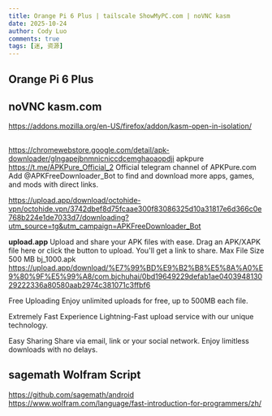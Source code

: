 ```yaml
---
title: Orange Pi 6 Plus | tailscale ShowMyPC.com | noVNC kasm
date: 2025-10-24
author: Cody Luo
comments: true
tags: [迷, 资源]
---
```


## Orange Pi 6 Plus

## noVNC kasm.com

https://addons.mozilla.org/en-US/firefox/addon/kasm-open-in-isolation/

##
https://chromewebstore.google.com/detail/apk-downloader/glngapejbnmnicniccdcemghaoaopdji  apkpure
https://t.me/APKPure_Official_2
Official telegram channel of APKPure.com
Add @APKFreeDownloader_Bot to find and download more apps, games, and mods with direct links.

https://upload.app/download/octohide-vpn/octohide.vpn/3742dbef8d75fcaae300f83086325d10a31817e6d366c0e768b224e1de7033d7/downloading?utm_source=tg&utm_campaign=APKFreeDownloader_Bot

**upload.app** Upload and share your APK files with ease.
Drag an APK/XAPK file here or click the button to upload. You'll get a link to share. Max File Size 500 MB
bj_1000.apk <https://upload.app/download/%E7%99%BD%E9%B2%B8%E5%8A%A0%E9%80%9F%E5%99%A8/com.bjchuhai/0bd19649229defab1ae040394813029222336a80580aab2974c381071c3ffbf6>

Free Uploading
Enjoy unlimited uploads for free, up to 500MB each file.

Extremely Fast
Experience Lightning-Fast upload service with our unique technology.

Easy Sharing
Share via email, link or your social network. Enjoy limitless downloads with no delays.

## sagemath   Wolfram Script
https://github.com/sagemath/android
https://www.wolfram.com/language/fast-introduction-for-programmers/zh/

